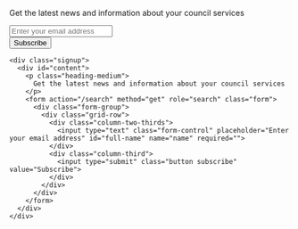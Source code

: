 <div class="signup">
  <div id="content">
    <p class="heading-medium">
      Get the latest news and information about your council services
    </p>
    <form action="/search" method="get" role="search" class="form">
      <div class="form-group">
        <div class="grid-row">
          <div class="column-two-thirds">
            <input type="text" class="form-control" placeholder="Enter your email address" id="full-name" name="name" required="">
          </div>
          <div class="column-third">
            <input type="submit" class="button subscribe" value="Subscribe">
          </div>
        </div>
      </div>
    </form>
  </div>
</div>

    <div class="signup">
      <div id="content">
        <p class="heading-medium">
          Get the latest news and information about your council services
        </p>
        <form action="/search" method="get" role="search" class="form">
          <div class="form-group">
            <div class="grid-row">
              <div class="column-two-thirds">
                <input type="text" class="form-control" placeholder="Enter your email address" id="full-name" name="name" required="">
              </div>
              <div class="column-third">
                <input type="submit" class="button subscribe" value="Subscribe">
              </div>
            </div>
          </div>
        </form>
      </div>
    </div>